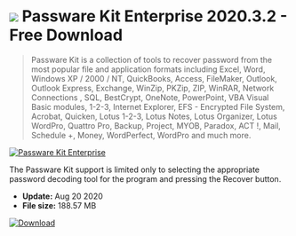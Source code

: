 # ![](https://cdn.softexe.net/static/icon/win.gif) Passware Kit Enterprise 2020.3.2 - Free Download

> Passware Kit is a collection of tools to recover password from the most popular file and application formats including Excel, Word, Windows XP / 2000 / NT, QuickBooks, Access, FileMaker, Outlook, Outlook Express, Exchange, WinZip, PKZip, ZIP, WinRAR, Network Connections , SQL, BestCrypt, OneNote, PowerPoint, VBA Visual Basic modules, 1-2-3, Internet Explorer, EFS - Encrypted File System, Acrobat, Quicken, Lotus 1-2-3, Lotus Notes, Lotus Organizer, Lotus WordPro, Quattro Pro, Backup, Project, MYOB, Paradox, ACT !, Mail, Schedule +, Money, WordPerfect, WordPro and much more.

[![Passware Kit Enterprise](https://gallery.dpcdn.pl/imgc/Tools/262/g_-_420x350_1.5_-_x20100729161518.png)](https://softexe.net/win/security-privacy/passwords/passware-kit-enterprise:hgpe.html)

The Passware Kit support is limited only to selecting the appropriate password decoding tool for the program and pressing the Recover button.


- **Update:** Aug 20 2020
- **File size:** 188.57 MB

[![Download](https://cdn.softexe.net/static/img/download.png)](https://softexe.net/win/security-privacy/passwords/passware-kit-enterprise:hgpe.html)

